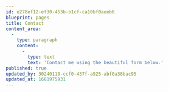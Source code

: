 ```yaml
---
id: e278ef12-ef30-453b-b1cf-ca10bf0aeeb6
blueprint: pages
title: Contact
content_area:
  -
    type: paragraph
    content:
      -
        type: text
        text: 'Contact me using the beautiful form below.'
published: true
updated_by: 30240118-ccf0-437f-a925-abf0a38bac95
updated_at: 1661975931
---
```

